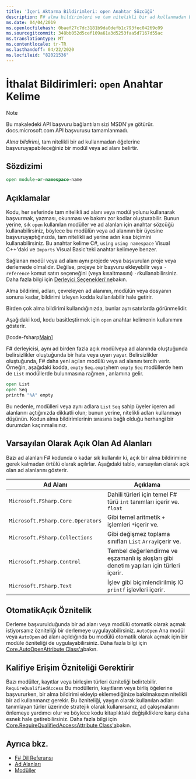```yaml
---
title: 'İçeri Aktarma Bildirimleri: open Anahtar Sözcüğü'
description: F# alma bildirimleri ve tam nitelikli bir ad kullanmadan başvuruda bulunabileceğiniz bir modülü veya ad alanını nasıl belirttikleri hakkında bilgi edinin.
ms.date: 04/04/2019
ms.openlocfilehash: 0baef27c7dc3181b9da0defb1c793fec04269c09
ms.sourcegitcommit: 348bb052d5cef109a61a3d5253faa5d7167d55ac
ms.translationtype: MT
ms.contentlocale: tr-TR
ms.lasthandoff: 04/22/2020
ms.locfileid: "82021536"
---
```

# <a name="import-declarations-the-open-keyword"></a>İthalat Bildirimleri: `open` Anahtar Kelime

> [!NOTE]
> Bu makaledeki API başvuru bağlantıları sizi MSDN'ye götürür.  docs.microsoft.com API başvurusu tamamlanmadı.

*Alma bildirimi,* tam nitelikli bir ad kullanmadan öğelerine başvuruyapabileceğiniz bir modül veya ad alanı belirtir.

## <a name="syntax"></a>Sözdizimi

```fsharp
open module-or-namespace-name
```

## <a name="remarks"></a>Açıklamalar

Kodu, her seferinde tam nitelikli ad alanı veya modül yolunu kullanarak başvurmak, yazması, okunması ve bakımı zor kodlar oluşturabilir. Bunun yerine, sık `open` kullanılan modüller ve ad alanları için anahtar sözcüğü kullanabilirsiniz, böylece bu modülün veya ad alanının bir üyesine başvuruyaptığınızda, tam nitelikli ad yerine adın kısa biçimini kullanabilirsiniz. Bu anahtar kelime C#, `using` `using namespace` Visual C++'daki ve `Imports` Visual Basic'teki anahtar kelimeye benzer.

Sağlanan modül veya ad alanı aynı projede veya başvurulan proje veya derlemede olmalıdır. Değilse, projeye bir başvuru ekleyebilir veya `-reference` komut satırı seçeneğini (veya kısaltmasını) `-r`kullanabilirsiniz. Daha fazla bilgi için [Derleyici Seçenekleri'ne](compiler-options.md)bakın.

Alma bildirimi, adları, çevreleyen ad alanının, modülün veya dosyanın sonuna kadar, bildirimi izleyen kodda kullanılabilir hale getirir.

Birden çok alma bildirimi kullandığınızda, bunlar ayrı satırlarda görünmelidir.

Aşağıdaki kod, kodu basitleştirmek için `open` anahtar kelimenin kullanımını gösterir.

[!code-fsharp[Main](~/samples/snippets/fsharp/lang-ref-2/snippet6801.fs)]

F# derleyicisi, aynı ad birden fazla açık modülveya ad alanında oluştuğunda belirsizlikler oluştuğunda bir hata veya uyarı yayar. Belirsizlikler oluştuğunda, F# daha yeni açılan modülü veya ad alanını tercih verir. Örneğin, aşağıdaki kodda, `empty` `Seq.empty`hem `empty` `Seq` modüllerde hem de `List` modüllerde bulunmasına rağmen , anlamına gelir.

```fsharp
open List
open Seq
printfn "%A" empty
```

Bu nedenle, modülleri veya aynı adlara `List` `Seq` sahip üyeler içeren ad alanlarını açtığınızda dikkatli olun; bunun yerine, nitelikli adları kullanmayı düşünün. Kodun alma bildirimlerinin sırasına bağlı olduğu herhangi bir durumdan kaçınmalısınız.

## <a name="namespaces-that-are-open-by-default"></a>Varsayılan Olarak Açık Olan Ad Alanları

Bazı ad alanları F# kodunda o kadar sık kullanılır ki, açık bir alma bildirimine gerek kalmadan örtülü olarak açılırlar. Aşağıdaki tablo, varsayılan olarak açık olan ad alanlarını gösterir.

|Ad Alanı|Açıklama|
|---------|-----------|
|`Microsoft.FSharp.Core`|Dahili türleri için temel F# türü `int` tanımları içerir ve. `float`|
|`Microsoft.FSharp.Core.Operators`|Gibi temel aritmetik `+` işlemleri `*`içerir ve.|
|`Microsoft.FSharp.Collections`|Gibi değişmez toplama sınıfları `List` `Array`içerir ve.|
|`Microsoft.FSharp.Control`|Tembel değerlendirme ve eşzamanlı iş akışları gibi denetim yapıları için türleri içerir.|
|`Microsoft.FSharp.Text`|İşlev gibi biçimlendirilmiş IO `printf` işlevleri içerir.|

## <a name="autoopen-attribute"></a>OtomatikAçık Öznitelik

Derleme başvurulduğunda bir ad alanı veya modülü otomatik olarak açmak istiyorsanız özniteliği bir derlemeye uygulayabilirsiniz. `AutoOpen` Ana modül veya `AutoOpen` ad alanı açıldığında bu modülü otomatik olarak açmak için bir modüle özniteliği de uygulayabilirsiniz. Daha fazla bilgi için [Core.AutoOpenAttribute Class'a](https://msdn.microsoft.com/visualfsharpdocs/conceptual/core.autoopenattribute-class-%5bfsharp%5d)bakın.

## <a name="requirequalifiedaccess-attribute"></a>Kalifiye Erişim Özniteliği Gerektirir

Bazı modüller, kayıtlar veya birleşim türleri özniteliği belirtebilir. `RequireQualifiedAccess` Bu modüllerin, kayıtların veya birliş öğelerine başvururken, bir alma bildirimi ekleyip eklemediğinize bakılmaksızın nitelikli bir ad kullanmanız gerekir. Bu özniteliği, yaygın olarak kullanılan adları tanımlayan türler üzerinde stratejik olarak kullanırsanız, ad çakışmalarını önlemeye yardımcı olur ve böylece kodu kitaplıktaki değişikliklere karşı daha esnek hale getirebilirsiniz. Daha fazla bilgi için [Core.RequireQualifiedAccessAttribute Class'a](https://msdn.microsoft.com/visualfsharpdocs/conceptual/core.requirequalifiedaccessattribute-class-%5Bfsharp%5D)bakın.

## <a name="see-also"></a>Ayrıca bkz.

- [F# Dil Referansı](index.md)
- [Ad Alanları](namespaces.md)
- [Modüller](modules.md)
